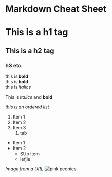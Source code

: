 # Markdown Cheat Sheet

# This is a h1 tag
## This is a h2 tag
### h3 etc.

this is **bold** </br>
this is __bold__ </br>
this is _italics_ </br>

This is _italics_ and __bold__

*this is an ordered list*
1. Item 1
2. Item 2
3. Item 3
    1. tab
  
* Item 1
* Item 2
    * SUb item
    * iefjie


*Image from a URL*
![pink peonies](https://dy1yydbfzm05w.cloudfront.net/media/catalog/product/cache/39b52c4cabb46819553175347e38b212/f/a/famingo_peony_vase.jpg "pink peonies")
